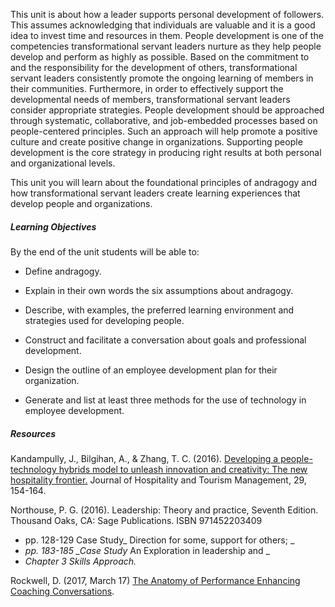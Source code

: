 This unit is about how a leader supports personal development of followers.  This assumes acknowledging that individuals are valuable and it is a good idea to invest time and resources in them. People development is one of the competencies transformational servant leaders nurture as they help people develop and perform as highly as possible. Based on the commitment to and the responsibility for the development of others, transformational servant leaders consistently promote the ongoing learning of members in their communities. Furthermore, in order to effectively support the developmental needs of members, transformational servant leaders consider appropriate strategies. People development should be approached through systematic, collaborative, and job-embedded processes based on people-centered principles. Such an approach will help promote a positive culture and create positive change in organizations. Supporting people development is the core strategy in producing right results at both personal and organizational levels.

This unit you will learn about the foundational principles of andragogy and how transformational servant leaders create learning experiences that develop people and organizations.

##### Learning Objectives

By the end of the unit students will be able to:

* Define andragogy.

* Explain in their own words the six assumptions about andragogy.

* Describe, with examples, the preferred learning environment and strategies used for developing people.

* Construct and facilitate a conversation about goals and professional development.

* Design the outline of an employee development plan for their organization.

* Generate and list at least three methods for the use of technology in employee development.

##### Resources

Kandampully, J., Bilgihan, A., & Zhang, T. C. \(2016\). [Developing a people-technology hybrids model to unleash innovation and creativity: The new hospitality frontier.](https://ezproxy.student.twu.ca/login?url=http://search.ebscohost.com/login.aspx?direct=true&db=edselp&AN=S1447677016300201&site=eds-live) Journal of Hospitality and Tourism Management, 29, 154-164.

Northouse, P. G. \(2016\). Leadership: Theory and practice, Seventh Edition. Thousand Oaks, CA: Sage Publications. ISBN 971452203409

* pp. 128-129 Case Study_  Direction for some, support for others; _
* _pp. 183-185 \_Case Study_ An Exploration in leadership and \_
* _Chapter 3 Skills Approach._

Rockwell, D. \(2017, March 17\) [The Anatomy of Performance Enhancing Coaching Conversations](https://leadershipfreak.blog/2017/03/05/the-anatomy-of-performance-enhancing-coaching-conversations/).





